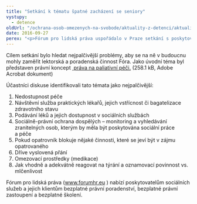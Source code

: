 ```yaml
---
title: "Setkání k tématu špatné zacházení se seniory"
vystupy:
  - detence
oldUrl: "/ochrana-osob-omezenych-na-svobode/aktuality-z-detenci/aktuality-z-detenci-2016/setkani-k-tematu-spatne-zachazeni-se-seniory/"
date: 2016-09-27
perex: "<p>Fórum pro lidská práva uspořádalo v Praze setkání s poskytovateli sociálních služeb zacílené na diskutování nejčastějších problémů souvisejících se zajištěním důstojné péče seniorům a osobám s duševní poruchou.</p>"
---
```


<!-- imported from the old website -->

<p>Cílem setkání bylo hledat nejpalčivější problémy, aby se na ně v budoucnu mohly zaměřit lektorská a poradenská činnost Fóra. Jako úvodní téma byl představen právní koncept <a title="Otevření do nového okna" href="/uploads-import/ochrana_osob/2016/Pravo_na_paliativni_peci.pdf" target="_blank"> práva na paliativní péči.</a> (258.1 kB, Adobe Acrobat dokument)</p> <p>Účastníci diskuse identifikovali tato témata jako nejpalčivější:</p><ol><li>Nedostupnost péče</li><li>Návštěvní služba praktických lékařů, jejich vstřícnost či bagatelizace zdravotního stavu</li><li>Podávání léků a jejich dostupnost v sociálních službách</li><li>Sociálně-právní ochrana dospělých – monitoring a vyhledávání zranitelných osob, kterým by měla být poskytována sociální práce a péče</li><li>Pokud opatrovník blokuje nějaké činnosti, které se jeví být v zájmu opatrovaného</li><li>Dříve vyslovená přání</li><li>Omezovací prostředky (medikace)</li><li>Jak vhodně a adekvátně reagovat na týrání a oznamovací povinnost vs. mlčenlivost</li></ol> Fórum pro lidská práva (<a title="Otevření do nového okna" href="http://www.forumhr.eu/" target="_blank">www.forumhr.eu</a> ) nabízí poskytovatelům sociálních služeb a jejich klientům <a name="_GoBack"></a>bezplatné právní poradenství, bezplatné právní zastoupení a bezplatné školení. <p></p>
